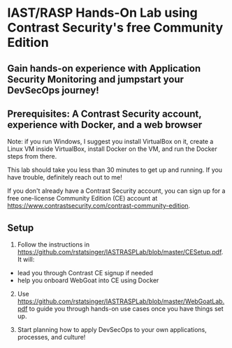 
# IAST/RASP Hands-On Lab using Contrast Security's free Community Edition

## Gain hands-on experience with Application Security Monitoring and jumpstart your DevSecOps journey!

## Prerequisites: A Contrast Security account, experience with Docker, and a web browser

Note: if you run Windows, I suggest you install VirtualBox on it, create a Linux VM inside VirtualBox, install Docker on the VM, and run the Docker steps from there. 

This lab should take you less than 30 minutes to get up and running. If you have trouble, definitely reach out to me!

If you don't already have a Contrast Security account, you can sign up for a free one-license Community Edition (CE) account at https://www.contrastsecurity.com/contrast-community-edition. 

## Setup

1. Follow the instructions in https://github.com/rstatsinger/IASTRASPLab/blob/master/CESetup.pdf. It will:

  - lead you through Contrast CE signup if needed
  - help you onboard WebGoat into CE using Docker

2. Use https://github.com/rstatsinger/IASTRASPLab/blob/master/WebGoatLab.pdf to guide you through hands-on use cases once you have things set up.

3. Start planning how to apply DevSecOps to your own applications, processes, and culture!
